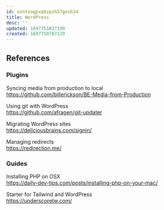 ```yaml
---
id: osntzogpxqbzpzh57gesb14
title: WordPress
desc: ''
updated: 1697751027199
created: 1697750787129
---
```


## References

### Plugins

Syncing media from production to local <br>
https://github.com/billerickson/BE-Media-from-Production

Using git with WordPress <br>
https://github.com/afragen/git-updater

Migrating WordPress sites <br>
https://deliciousbrains.com/signin/

Managing redirects <br>
https://redirection.me/

### Guides

Installing PHP on OSX <br>
https://daily-dev-tips.com/posts/installing-php-on-your-mac/

Starter for Tailwind and WordPress <br>
https://underscoretw.com/
